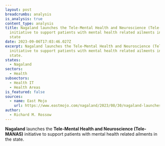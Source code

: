 ```yaml
---
layout: post
breadcrumbs: analysis
is_analysis: true
content_type: analysis
title: Nagaland launches the Tele-Mental Health and Neuroscience (Tele-MANAS)
  initiative to support patients with mental health related ailments in the
  state
date: 2023-09-06T17:03:46.027Z
excerpt: Nagaland launches the Tele-Mental Health and Neuroscience (Tele-MANAS)
  initiative to support patients with mental health related ailments in the
  state.
states:
  - Nagaland
sectors:
  - Health
subsectors:
  - Health IT
  - Health Areas
is_featured: false
sources:
  - name: East Mojo
    url: https://www.eastmojo.com/nagaland/2023/08/30/nagaland-launches-tele-manas-to-fight-mental-health-challenges/
author:
  - Richard M. Rossow
---
```

**Nagaland** launches the **Tele-Mental Health and Neuroscience (Tele-MANAS)** initiative to support patients with mental health related ailments in the state.